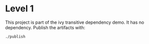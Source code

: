 Level 1
===

This project is part of the ivy transitive dependency demo.
It has no dependency. Publish the artifacts with:

```
./publish
```

